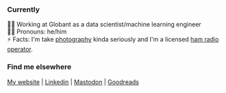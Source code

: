 ### Currently

👨‍💻 Working at Globant as a data scientist/machine learning engineer  
🧔🏻 Pronouns: he/him  
⚡ Facts: I'm take [photography](https://www.flickr.com/photos/soldeace) kinda seriously and I'm a licensed [ham radio operator](https://www.qrz.com/db/PU2YOZ).

### Find me elsewhere

[My website](https://brunoarine.com) | 
[Linkedin](https://www.linkedin.com/in/bruno-arine) | 
[Mastodon](https://hachyderm.io/@brunoarine) | 
[Goodreads](https://www.goodreads.com/brunoarine)
